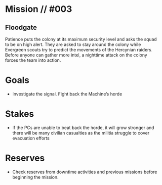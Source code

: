 # Mission // #003
## Floodgate

Patience puts the colony at its maximum security level and asks the squad to be on high alert. They are asked to stay around the colony while Evergreen scouts try to predict the movements of the Hercynian raiders.  
Before anyone can gather more intel, a nighttime attack on the colony forces the team into action.

# Goals
- Investigate the signal. Fight back the
Machine’s horde

# Stakes
- If the PCs are unable to beat back the
horde, it will grow stronger and there will
be many civilian casualties as the militia
struggle to cover evacuation efforts

# Reserves
- Check reserves from downtime activities
and previous missions before beginning
the mission.